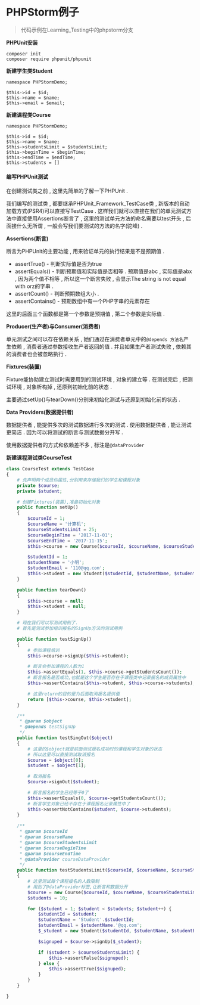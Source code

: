 # PHPStorm例子

> 代码示例在Learning\_Testing中的phpstorm分支

**PHPUnit安装**

```
composer init
composer require phpunit/phpunit
```

**新建学生类Student**

```
namespace PHPStormDemo;
 
$this->id = $id;
$this->name = $name;
$this->email = $email;
```

**新建课程类Course**

```
namespace PHPStormDemo; 

$this->id = $id;
$this->name = $name;
$this->studentsLimit = $studentsLimit;
$this->beginTime = $beginTime;
$this->endTime = $endTime;
$this->students = []
```

#### **编写PHPUnit测试**

在创建测试类之前 , 这里先简单的了解一下PHPUnit .

我们编写的测试类 , 都要继承PHPUnit\_Framework\_TestCase类 , 新版本的自动加载方式\(PSR4\)可以直接写TestCase . 这样我们就可以直接在我们的单元测试方法中直接使用Assertions断言了 , 这里的测试单元方法的命名需要以test开头 , 后面接什么无所谓 , 一般会写我们要测试的方法的名字\(驼峰\) .

**Assertions\(断言\)**

断言为PHPUnit的主要功能 , 用来验证单元的执行结果是不是预期值 .

* assertTrue\(\) - 判断实际值是否为true
* assertEquals\(\) - 判断预期值和实际值是否相等 . 预期值是abc , 实际值是abx , 因为两个值不相等 , 所以这一个断言失败 , 会显示The string is not equal with orz的字串 . 
* assertCount\(\) - 判断预期数组大小 . 
* assertContains\(\) - 预期数组中有一个PHP字串的元素存在

这里的后面三个函数都是第一个参数是预期值 , 第二个参数是实际值 .

**Producer\(生产者\)与Consumer\(消费者\)**

单元测试之间可以存在依赖关系 , 她们通过在消费者单元中的`@depends 方法名`产生依赖 , 消费者通过参数接收生产者返回的值 . 并且如果生产者测试失败 , 依赖其的消费者也会被忽略执行 .

**Fixtures\(装置\)**

Fixture能协助建立测试时需要用到的测试环境 , 对象的建立等 . 在测试完后 , 把测试环境 , 对象析构掉 , 还原到初始化前的状态 .

主要通过setUp\(\)与tearDown\(\)分别来初始化测试与还原到初始化前的状态 .

**Data Providers\(数据提供者\)**

数据提供者 , 能提供多次的测试数据进行多次的测试 . 使用数据提供者 , 能让测试更简洁 . 因为可以将测试的断言与测试数据分开写 .

使用数据提供者的方式和依赖差不多 , 标注是`@dataProvider`

**新建课程测试类CourseTest**

```php
class CourseTest extends TestCase
{
    # 先声明两个成员你属性,分别用来存储我们的学生和课程对象
    private $course;
    private $student;

    # 创建Fixtures(装置),准备初始化对象
    public function setUp()
    {
        $courseId = 1;
        $courseName = '计算机';
        $courseStudentsLimit = 25;
        $courseBeginTime = '2017-11-01';
        $courseEndTime = '2017-11-15';
        $this->course = new Course($courseId, $courseName, $courseStudentsLimit, $courseBeginTime, $courseEndTime);

        $studentId = 1;
        $studentName = '小明';
        $studentEmail = '110@qq.com';
        $this->student = new Student($studentId, $studentName, $studentEmail);
    }

    public function tearDown()
    {
        $this->course = null;
        $this->student = null;
    }

    # 现在我们可以写测试用例了.
    # 首先是测试参加培训报名的SignUp方法的测试用例

    public function testSignUp()
    {
        # 参加课程培训
        $this->course->signUp($this->student);

        # 断言会参加课程的人数为1
        $this->assertEquals(1, $this->course->getStudentsCount());
        # 断言报名是否成功,也就是这个学生是否存在于课程类中记录报名的成员属性中
        $this->assertContains($this->student, $this->course->students);

        # 这里return的目的是为后面取消报名提供值
        return [$this->course, $this->student];
    }

    /**
     * @param $object
     * @depends testSignUp
     */
    public function testSingOut($object)
    {
        # 这里的$object就是前面测试报名成功时的课程和学生对象的状态
        # 所以这里可以直接测试取消报名
        $course = $object[0];
        $student = $object[1];

        # 取消报名
        $course->signOut($student);

        # 断言报名的学生已经等于0了
        $this->assertEquals(0, $course->getStudentsCount());
        # 断言学生对象已经不存在于课程报名记录属性中了
        $this->assertNotContains($student, $course->students);
    }
    
    /**
     * @param $courseId
     * @param $courseName
     * @param $courseStudentsLimit
     * @param $courseBeginTime
     * @param $courseEndTime
     * @dataProvider courseDataProvider
     */
    public function testStudentsLimit($courseId, $courseName, $courseStudentsLimit, $courseBeginTime, $courseEndTime)
    {
        # 这里测试每个课程报名的人数限制
        # 用到了@dataProvider标签,让断言和数据分开
        $course = new Course($courseId, $courseName, $courseStudentsLimit, $courseBeginTime, $courseEndTime);
        $students = 10;

        for ($student = 1; $student < $students; $student++) {
            $studentId = $student;
            $studentName = 'Student'.$studentId;
            $studentEmail = $studentName.'@qq.com';
            $_student = new Student($studentId, $studentName, $studentEmail);

            $signuped = $course->signUp($_student);

            if ($student > $courseStudentsLimit) {
                $this->assertFalse($signuped);
            } else {
                $this->assertTrue($signuped);
            }
        }
    }

}
```



